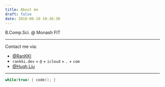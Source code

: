 ```yaml
---
title: About me
draft: false
date: 2018-06-10 10:36:30
---
```


B.Comp.Sci. @ Monash FIT

---

Contact me via:

- <span class="iconify" data-icon="line-md:github"></span> [@RanKKI](https://github.com/RanKKI)
- <span class="iconify" data-icon="carbon:email"></span> `rankki.dev` + `@` + `icloud` + `.` + `com`
- <span class="iconify" data-icon="openmoji:linkedin"></span> [@Hugh Liu](https://www.linkedin.com/in/hliu0043/)

---

```c
while(true) { code(); }
```